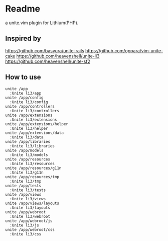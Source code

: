# Readme

a unite.vim plugin for Lithium(PHP).

## Inspired by

<https://github.com/basyura/unite-rails> 
<https://github.com/oppara/vim-unite-cake> 
<https://github.com/heavenshell/unite-li3> 
<https://github.com/heavenshell/unite-sf2> 

## How to use

    unite /app
      :Unite li3/app
    unite /app/config
      :Unite li3/config
    unite /app/controllers
      :Unite li3/controllers
    unite /app/extensions
      :Unite li3/extensions
    unite /app/extensions/helper
      :Unite li3/helper
    unite /app/extensions/data
      :Unite li3/data
    unite /app/libraries
      :Unite li3/libraries
    unite /app/models
      :Unite li3/models
    unite /app/resources
      :Unite li3/resources
    unite /app/resources/g11n
      :Unite li3/g11n
    unite /app/resources/tmp
      :Unite li3/tmp
    unite /app/tests
      :Unite li3/tests
    unite /app/views
      :Unite li3/views
    unite /app/views/layouts
      :Unite li3/layouts
    unite /app/webroot
      :Unite li3/webroot
    unite /app/webroot/js
      :Unite li3/js
    unite /app/webroot/css
      :Unite li3/css
